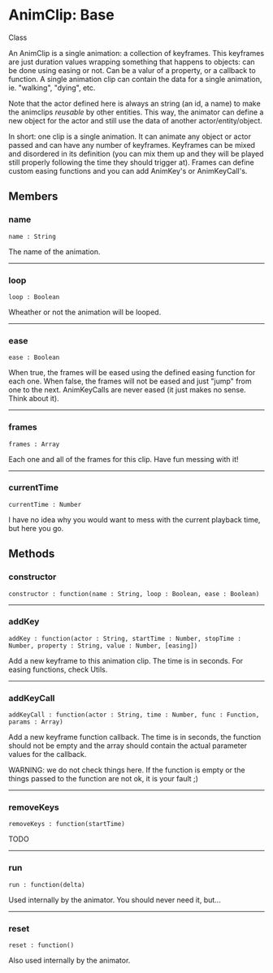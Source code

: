 # <i class="fa fa-book"></i> AnimClip: Base

<span class="label label-info">Class</span>

An AnimClip is a single animation: a collection of keyframes. This keyframes are just
duration values wrapping something that happens to objects: can be done using easing or not.
Can be a valur of a property, or a callback to function. A single animation clip can contain
the data for a single animation, ie. "walking", "dying", etc.

Note that the actor defined here is always an string (an id, a name) to make the animclips
*reusable* by other entities. This way, the animator can define a new object for the actor
and still use the data of another actor/entity/object.

In short: one clip is a single animation. It can animate any object or actor passed and
can have any number of keyframes. Keyframes can be mixed and disordered in its definition (you can
mix them up and they will be played still properly following the time they should trigger at).
Frames can define custom easing functions and you can add AnimKey's or AnimKeyCall's.

## Members

### name

	name : String

The name of the animation.

---

### loop

	loop : Boolean

Wheather or not the animation will be looped.

---

### ease

	ease : Boolean

When true, the frames will be eased using the defined easing function for each one.
When false, the frames will not be eased and just "jump" from one to the next.
AnimKeyCalls are never eased (it just makes no sense. Think about it).

---

### frames

	frames : Array

Each one and all of the frames for this clip. Have fun messing with it!

---

### currentTime

	currentTime : Number

I have no idea why you would want to mess with the current playback time, but here you go.


## Methods

### constructor

    constructor : function(name : String, loop : Boolean, ease : Boolean)

---

### addKey

	addKey : function(actor : String, startTime : Number, stopTime : Number, property : String, value : Number, [easing])

Add a new keyframe to this animation clip. 	The time is in seconds. For easing functions, check Utils.

---

### addKeyCall

	addKeyCall : function(actor : String, time : Number, func : Function, params : Array)

Add a new keyframe function callback. The time is in seconds, the function should not be empty and the array should contain
the actual parameter values for the callback.

WARNING: we do not check things here. If the function is empty or the things passed to the function are not ok, it is your fault ;)

---

### removeKeys

	removeKeys : function(startTime)

TODO

---

### run

	run : function(delta)

Used internally by the animator. You should never need it, but...

---

### reset

	reset : function()

Also used internally by the animator.
